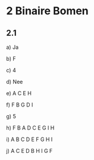 # 2 Binaire Bomen

## 2.1

a) Ja

b) F

c) 4

d) Nee

e) A C E H

f) F B G D I

g) 5

h) F B A D C E G I H

i) A B C D E F G H I

j) A C E D B H I G F